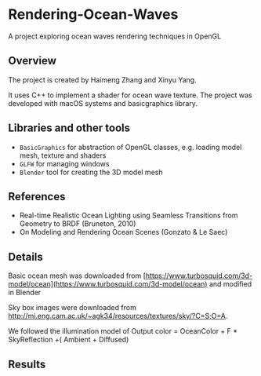 # Rendering-Ocean-Waves
A project exploring ocean waves rendering techniques in OpenGL

## Overview
The project is created by Haimeng Zhang and Xinyu Yang.

It uses C++ to implement a shader for ocean wave texture. The project was developed with macOS systems and basicgraphics library.

## Libraries and other tools
* `BasicGraphics` for abstraction of OpenGL classes, e.g. loading model mesh, texture and shaders
* `GLFW` for managing windows
* `Blender` tool for creating the 3D model mesh

## References
* Real-time Realistic Ocean Lighting using Seamless Transitions from Geometry to BRDF (Bruneton, 2010)
* On Modeling and Rendering Ocean Scenes (Gonzato & Le Saec)

## Details
Basic ocean mesh was downloaded from [https://www.turbosquid.com/3d-model/ocean](https://www.turbosquid.com/3d-model/ocean) and modified in Blender

Sky box images were downloaded from http://mi.eng.cam.ac.uk/~agk34/resources/textures/sky/?C=S;O=A.

We followed the illumination model of Output color = OceanColor + F * SkyReflection +( Ambient +  Diffused)


## Results



